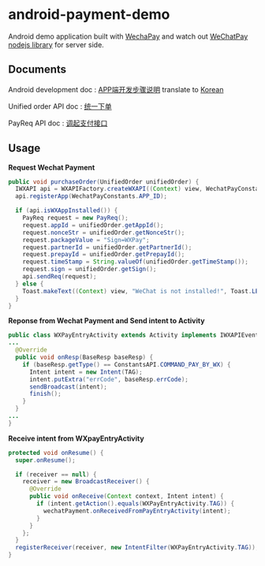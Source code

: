 # android-payment-demo

Android demo application built with [WechaPay](https://pay.weixin.qq.com/index.php/core/home/login?return_url=%2F) and watch out [WeChatPay nodejs library](https://github.com/flitto/wechatpay) for server side.

## Documents

Android development doc : [APP端开发步骤说明](https://pay.weixin.qq.com/wiki/doc/api/app/app.php?chapter=8_5) translate to [Korean](https://github.com/flitto/android-payment-demo/blob/master/ANDROID_DEV_DOC_KR.md)

Unified order API doc : [统一下单](https://pay.weixin.qq.com/wiki/doc/api/app/app.php?chapter=9_1)

PayReq API doc : [调起支付接口](https://pay.weixin.qq.com/wiki/doc/api/app/app.php?chapter=9_12&index=2)

## Usage

**Request Wechat Payment**
```java
public void purchaseOrder(UnifiedOrder unifiedOrder) {
  IWXAPI api = WXAPIFactory.createWXAPI((Context) view, WechatPayConstants.APP_ID);
  api.registerApp(WechatPayConstants.APP_ID);

  if (api.isWXAppInstalled()) {
    PayReq request = new PayReq();
    request.appId = unifiedOrder.getAppId();
    request.nonceStr = unifiedOrder.getNonceStr();
    request.packageValue = "Sign=WXPay";
    request.partnerId = unifiedOrder.getPartnerId();
    request.prepayId = unifiedOrder.getPrepayId();
    request.timeStamp = String.valueOf(unifiedOrder.getTimeStamp());
    request.sign = unifiedOrder.getSign();
    api.sendReq(request);
  } else {
    Toast.makeText((Context) view, "WeChat is not installed!", Toast.LENGTH_LONG).show();
  }
}
```

**Reponse from Wechat Payment and Send intent to Activity**
```java
public class WXPayEntryActivity extends Activity implements IWXAPIEventHandler {
...
  @Override
  public void onResp(BaseResp baseResp) {
    if (baseResp.getType() == ConstantsAPI.COMMAND_PAY_BY_WX) {
      Intent intent = new Intent(TAG);
      intent.putExtra("errCode", baseResp.errCode);
      sendBroadcast(intent);
      finish();
    }
  }
...
}
```

**Receive intent from WXpayEntryActivity**
```java
protected void onResume() {
  super.onResume();

  if (receiver == null) {
    receiver = new BroadcastReceiver() {
      @Override
      public void onReceive(Context context, Intent intent) {
        if (intent.getAction().equals(WXPayEntryActivity.TAG)) {
          wechatPayment.onReceivedFromPayEntryActivity(intent);
        }
      }
    };
  }
  registerReceiver(receiver, new IntentFilter(WXPayEntryActivity.TAG));
}
```
